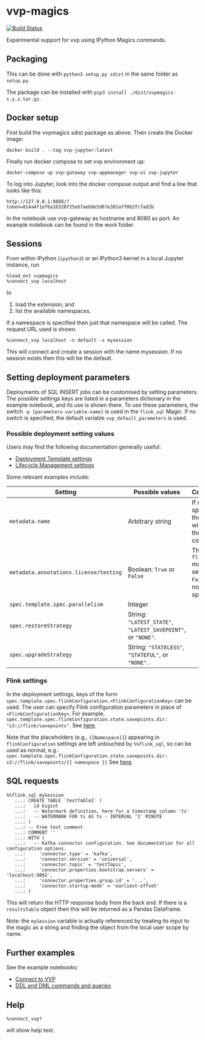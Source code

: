 # vvp-magics

[![Build Status](https://travis-ci.com/dataArtisans/vvp-jupyter.svg?token=RGozj1rgTPauwuugxzZx&branch=master)](https://travis-ci.com/dataArtisans/vvp-jupyter)

Experimental support for vvp using IPython Magics commands.

## Packaging

This can be done with
`python3 setup.py sdist`
in the same folder as `setup.py`.

The package can be installed with `pip3 install ./dist/vvpmagics-x.y.z.tar.gz`.

## Docker setup

First build the vvpmagics sdist package as above. Then create the Docker image:
```
docker build . --tag vvp-jupyter:latest
```
Finally run docker compose to set vvp environment up:
```
docker-compose up vvp-gateway vvp-appmanager vvp-ui vvp-jupyter
```

To log into Jupyter, look into the docker compose output and find a line that looks like this:
```
http://127.0.0.1:8888/?token=814a4f1ef6a10328f25e67aeb9e5d67e381aff0b2fc7ad2b
```

In the notebook use vvp-gateway as hostname and 8080 as port. An example notebook can be found in the work folder.

## Sessions

From within IPython (`ipython3`) or an IPython3 kernel in a local Jupyter instance,
run
```
%load_ext vvpmagics
%connect_vvp localhost 
```
to 
 1. load the extension; and
 2. list the available namespaces.
 
If a namespace is specified then just that namespace will be called.
The request URL used is shown.

```
%connect_vvp localhost -n default -s mysession
```
This will connect and create a session with the name mysession.
If no session exists then this will be the default.

## Setting deployment parameters
Deployments of SQL INSERT jobs can be customised by setting parameters.
The possible settings keys are listed in a parameters dictionary in the example notebook,
and its use is shown there.
To use these parameters, the switch `-p [parameters-variable-name]` is used in the `flink_sql` Magic.
If no switch is specified, the default variable `vvp_default_parameters` is used.

### Possible deployment setting values
Users may find the following documentation generally useful:
- [Deployment Template settings](https://docs.ververica.com/user_guide/deployments/deployment_templates.html)
- [Lifecycle Management settings](https://docs.ververica.com/user_guide/lifecycle_management/index.html)

Some relevant examples include:

| Setting                               | Possible values                                               | Comment         | Documentation      |
|---------------------------------------|---------------------------------------------------------------|-----------------|--------------------|
|`metadata.name`                        | Arbitrary string                                              | If not specified, then this will be the cell contents. | |
|`metadata.annotations.license/testing` | Boolean: `True` or `False`                                    | The `flink_sql` magic will set this to `False` if not specified. | |
|`spec.template.spec.parallelism`       | Integer                                                       | | [Link](https://docs.ververica.com/user_guide/deployments/deployment_templates.html#parallelism-number-of-taskmanagers-and-slots) |
|`spec.restoreStrategy`                 | String: `"LATEST_STATE"`, `"LATEST_SAVEPOINT"`, or `"NONE"`.  | | [Link](https://docs.ververica.com/user_guide/lifecycle_management/index.html#restore-strategy) |
|`spec.upgradeStrategy`                 | String: `"STATELESS"`, `"STATEFUL"`, or `"NONE"`.             | | [Link](https://docs.ververica.com/user_guide/lifecycle_management/index.html#upgrade-strategy) |

### Flink settings
In the deployment settings,
keys of the form `spec.template.spec.flinkConfiguration.<FlinkConfigurationKey>` can be used.
The user can specify Flink configuration parameters in place of `<FlinkConfigurationKey>`.
For example, `spec.template.spec.flinkConfiguration.state.savepoints.dir: "s3://flink/savepoints"`.
See [here](https://docs.ververica.com/user_guide/deployments/configure_flink.html).

Note that the placeholders (e.g., `{{Namespace}}`) appearing in `flinkConfiguration` settings
are left untouched by `%%flink_sql`, so can be used as normal;
e.g.:
```spec.template.spec.flinkConfiguration.state.savepoints.dir: s3://flink/savepoints/{{ namespace }}```
See [here](https://docs.ververica.com/administration/deployment_defaults.html#placeholders-in-flink-configuration).

## SQL requests
```
%%flink_sql mySession 
   ...: CREATE TABLE `testTable2` ( 
   ...:   id bigint 
   ...:   -- Watermark definition, here for a timestamp column 'ts' 
   ...:   -- WATERMARK FOR ts AS ts - INTERVAL '1' MINUTE 
   ...: ) 
   ...: -- Free text comment 
   ...: COMMENT '' 
   ...: WITH ( 
   ...:   -- Kafka connector configuration. See documentation for all configuration options. 
   ...:     'connector.type' = 'kafka', 
   ...:     'connector.version' = 'universal', 
   ...:     'connector.topic' = 'testTopic', 
   ...:     'connector.properties.bootstrap.servers' = 'localhost:9092', 
   ...:     'connector.properties.group.id' = '...', 
   ...:     'connector.startup-mode' = 'earliest-offset' 
   ...: ) 

```
This will return the HTTP response body from the back end.
If there is a `resultsTable` object then this will be returned as a Pandas Dataframe.

Note: the `mySession` variable is actually referenced 
by treating its input to the magic as a string 
and finding the object from the local user scope by name.

## Further examples

See the example notebooks:

- [Connect to VVP](./example_notebooks/ConnectToVVP.test.ipynb)
- [DDL and DML commands and queries](./example_notebooks/FlinkSql.test.ipynb)


## Help
```
%connect_vvp?
```
will show help text.
